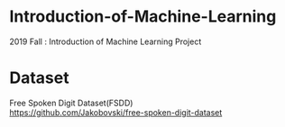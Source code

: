 # Introduction-of-Machine-Learning
2019 Fall : Introduction of Machine Learning Project</br>

Dataset
==============
Free Spoken Digit Dataset(FSDD)</br>
https://github.com/Jakobovski/free-spoken-digit-dataset</br>
